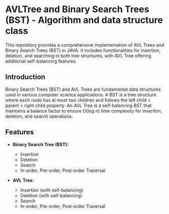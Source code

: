# AVLTree and Binary Search Trees (BST) - Algorithm and data structure class

This repository provides a comprehensive implementation of AVL Trees and Binary Search Trees (BST) in JAVA. It includes functionalities for insertion, deletion, and searching in both tree structures, with AVL Tree offering additional self-balancing features.

## Introduction

Binary Search Trees (BST) and AVL Trees are fundamental data structures used in various computer science applications. A BST is a tree structure where each node has at most two children and follows the left child < parent < right child property. An AVL Tree is a self-balancing BST that maintains a balance factor to ensure O(log n) time complexity for insertion, deletion, and search operations.

## Features

- **Binary Search Tree (BST):**
  - Insertion
  - Deletion
  - Search
  - In-order, Pre-order, Post-order Traversal

- **AVL Tree:**
  - Insertion (with self-balancing)
  - Deletion (with self-balancing)
  - Search
  - In-order, Pre-order, Post-order Traversal
